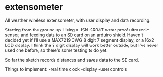 # extensometer
All weather wireless extensometer, with user display and data recording.

Starting from the ground up.  Using a JSN-SR04T water proof ultrasonic sensor, and feeding data to an SD card
on an arduino shield.  Haven't decided yet if I'll use a MAX7219 CWG 8 digit 7 segment display, or a 16x2 LCD
display.  I think the 8 digit display will work better outside, but I've never used one before, so there's
some testing to do yet.

So far the sketch records distances and saves data to the SD card.

Things to implement:
  -real time clock
  -display
  -user controls
